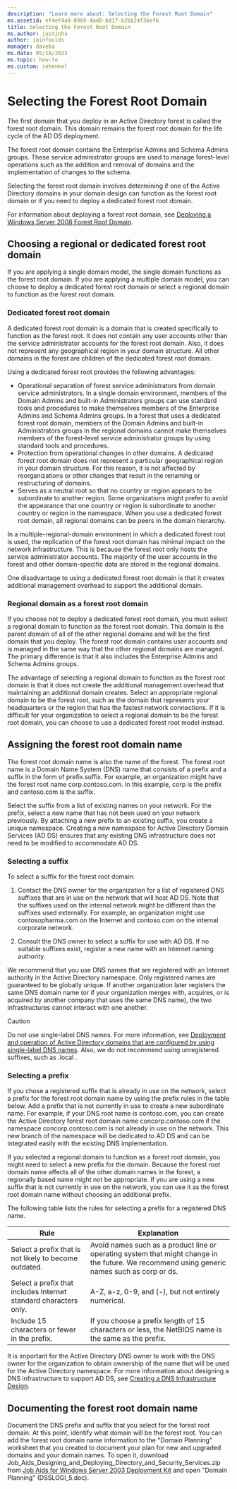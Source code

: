 ```yaml
---
description: "Learn more about: Selecting the Forest Root Domain"
ms.assetid: ef4ef4a9-8969-4ad0-bd17-b2bb24f36ef6
title: Selecting the Forest Root Domain
ms.author: justinha
author: iainfoulds
manager: daveba
ms.date: 05/18/2023
ms.topic: how-to
ms.custom: inhenkel
---
```


# Selecting the Forest Root Domain

The first domain that you deploy in an Active Directory forest is called the forest root domain. This domain remains the forest root domain for the life cycle of the AD DS deployment.

The forest root domain contains the Enterprise Admins and Schema Admins groups. These service administrator groups are used to manage forest-level operations such as the addition and removal of domains and the implementation of changes to the schema.

Selecting the forest root domain involves determining if one of the Active Directory domains in your domain design can function as the forest root domain or if you need to deploy a dedicated forest root domain.

For information about deploying a forest root domain, see [Deploying a Windows Server 2008 Forest Root Domain](/previous-versions/windows/it-pro/windows-server-2008-r2-and-2008/cc731174(v=ws.10)).

## Choosing a regional or dedicated forest root domain

If you are applying a single domain model, the single domain functions as the forest root domain. If you are applying a multiple domain model, you can choose to deploy a dedicated forest root domain or select a regional domain to function as the forest root domain.

### Dedicated forest root domain

A dedicated forest root domain is a domain that is created specifically to function as the forest root. It does not contain any user accounts other than the service administrator accounts for the forest root domain. Also, it does not represent any geographical region in your domain structure. All other domains in the forest are children of the dedicated forest root domain.

Using a dedicated forest root provides the following advantages:

- Operational separation of forest service administrators from domain service administrators. In a single domain environment, members of the Domain Admins and built-in Administrators groups can use standard tools and procedures to make themselves members of the Enterprise Admins and Schema Admins groups. In a forest that uses a dedicated forest root domain, members of the Domain Admins and built-in Administrators groups in the regional domains cannot make themselves members of the forest-level service administrator groups by using standard tools and procedures.
- Protection from operational changes in other domains. A dedicated forest root domain does not represent a particular geographical region in your domain structure. For this reason, it is not affected by reorganizations or other changes that result in the renaming or restructuring of domains.
- Serves as a neutral root so that no country or region appears to be subordinate to another region. Some organizations might prefer to avoid the appearance that one country or region is subordinate to another country or region in the namespace. When you use a dedicated forest root domain, all regional domains can be peers in the domain hierarchy.

In a multiple-regional-domain environment in which a dedicated forest root is used, the replication of the forest root domain has minimal impact on the network infrastructure. This is because the forest root only hosts the service administrator accounts. The majority of the user accounts in the forest and other domain-specific data are stored in the regional domains.

One disadvantage to using a dedicated forest root domain is that it creates additional management overhead to support the additional domain.

### Regional domain as a forest root domain

If you choose not to deploy a dedicated forest root domain, you must select a regional domain to function as the forest root domain. This domain is the parent domain of all of the other regional domains and will be the first domain that you deploy. The forest root domain contains user accounts and is managed in the same way that the other regional domains are managed. The primary difference is that it also includes the Enterprise Admins and Schema Admins groups.

The advantage of selecting a regional domain to function as the forest root domain is that it does not create the additional management overhead that maintaining an additional domain creates. Select an appropriate regional domain to be the forest root, such as the domain that represents your headquarters or the region that has the fastest network connections. If it is difficult for your organization to select a regional domain to be the forest root domain, you can choose to use a dedicated forest root model instead.

## Assigning the forest root domain name

The forest root domain name is also the name of the forest. The forest root name is a Domain Name System (DNS) name that consists of a prefix and a suffix in the form of prefix.suffix. For example, an organization might have the forest root name corp.contoso.com. In this example, corp is the prefix and contoso.com is the suffix.

Select the suffix from a list of existing names on your network. For the prefix, select a new name that has not been used on your network previously. By attaching a new prefix to an existing suffix, you create a unique namespace. Creating a new namespace for Active Directory Domain Services (AD DS) ensures that any existing DNS infrastructure does not need to be modified to accommodate AD DS.

### Selecting a suffix

To select a suffix for the forest root domain:

1. Contact the DNS owner for the organization for a list of registered DNS suffixes that are in use on the network that will host AD DS. Note that the suffixes used on the internal network might be different than the suffixes used externally. For example, an organization might use contosopharma.com on the Internet and contoso.com on the internal corporate network.

2. Consult the DNS owner to select a suffix for use with AD DS. If no suitable suffixes exist, register a new name with an Internet naming authority.

We recommend that you use DNS names that are registered with an Internet authority in the Active Directory namespace. Only registered names are guaranteed to be globally unique. If another organization later registers the same DNS domain name (or if your organization merges with, acquires, or is acquired by another company that uses the same DNS name), the two infrastructures cannot interact with one another.

> [!CAUTION]
> Do not use single-label DNS names. For more information, see [Deployment and operation of Active Directory domains that are configured by using single-label DNS names](https://support.microsoft.com/help/300684/). Also, we do not recommend using unregistered suffixes, such as .local .

### Selecting a prefix

If you chose a registered suffix that is already in use on the network, select a prefix for the forest root domain name by using the prefix rules in the table below. Add a prefix that is not currently in use to create a new subordinate name. For example, if your DNS root name is contoso.com, you can create the Active Directory forest root domain name concorp.contoso.com if the namespace concorp.contoso.com is not already in use on the network. This new branch of the namespace will be dedicated to AD DS and can be integrated easily with the existing DNS implementation.

If you selected a regional domain to function as a forest root domain, you might need to select a new prefix for the domain. Because the forest root domain name affects all of the other domain names in the forest, a regionally based name might not be appropriate. If you are using a new suffix that is not currently in use on the network, you can use it as the forest root domain name without choosing an additional prefix.

The following table lists the rules for selecting a prefix for a registered DNS name.

| Rule     | Explanation |
| -------- | --------------- |
| Select a prefix that is not likely to become outdated. | Avoid names such as a product line or operating system that might change in the future. We recommend using generic names such as corp or ds.|
| Select a prefix that includes Internet standard characters only. | A-Z, a-z, 0-9, and (-), but not entirely numerical. |
| Include 15 characters or fewer in the prefix. | If you choose a prefix length of 15 characters or less, the NetBIOS name is the same as the prefix. |

It is important for the Active Directory DNS owner to work with the DNS owner for the organization to obtain ownership of the name that will be used for the Active Directory namespace. For more information about designing a DNS infrastructure to support AD DS, see [Creating a DNS Infrastructure Design](../../ad-ds/plan/Creating-a-DNS-Infrastructure-Design.md).

## Documenting the forest root domain name

Document the DNS prefix and suffix that you select for the forest root domain. At this point, identify what domain will be the forest root. You can add the forest root domain name information to the "Domain Planning" worksheet that you created to document your plan for new and upgraded domains and your domain names. To open it, download Job_Aids_Designing_and_Deploying_Directory_and_Security_Services.zip from [Job Aids for Windows Server 2003 Deployment Kit](https://microsoft.com/download/details.aspx?id=9608) and open "Domain Planning" (DSSLOGI_5.doc).
